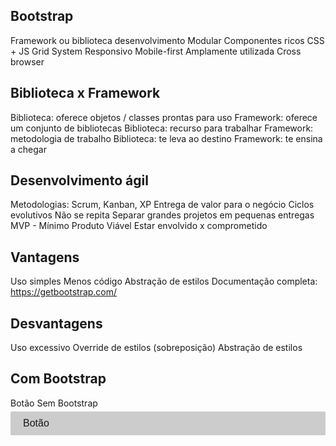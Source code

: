 ## Bootstrap
Framework ou biblioteca desenvolvimento
Modular
Componentes ricos
CSS + JS
Grid System
Responsivo
Mobile-first
Amplamente utilizada
Cross browser
## Biblioteca x Framework
Biblioteca: oferece objetos / classes prontas para uso
Framework: oferece um conjunto de bibliotecas
Biblioteca: recurso para trabalhar
Framework: metodologia de trabalho
Biblioteca: te leva ao destino
Framework: te ensina a chegar
## Desenvolvimento ágil
Metodologias: Scrum, Kanban, XP
Entrega de valor para o negócio
Ciclos evolutivos
Não se repita
Separar grandes projetos em pequenas entregas
MVP - Mínimo Produto Viável
Estar envolvido x comprometido
## Vantagens
Uso simples
Menos código
Abstração de estilos
Documentação completa: https://getbootstrap.com/
## Desvantagens
Uso excessivo
Override de estilos (sobreposição)
Abstração de estilos
## Com Bootstrap
 <a class="btn btn-lg">Botão</a>
Sem Bootstrap
 <a class="botao botao-grande">Botão</a>

 <style>
 html {
     font-size: 62.5% 
 }

 .botao {
    background-color: #ccc; 
    border-radius: 2px; 
    display: block;
    font-family: sans-serif;
    font-size: 1.6rem;
    padding: 1rem 2rem;
    margin: 5px auto;
    ...
 }

 .botao.grande {
    font-size: 2rem;
 }

 .botao:hover { ... }
 .botao:active { ... }
 .botao:visited { ... }
 
 </style>
